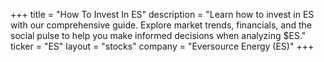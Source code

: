 +++
title = "How To Invest In ES"
description = "Learn how to invest in ES with our comprehensive guide. Explore market trends, financials, and the social pulse to help you make informed decisions when analyzing $ES."
ticker = "ES"
layout = "stocks"
company = "Eversource Energy (ES)"
+++

